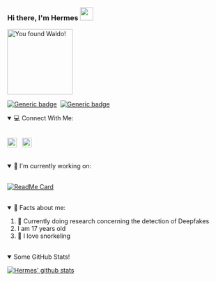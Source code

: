 ### Hi there, I'm Hermes <img src="https://raw.githubusercontent.com/MartinHeinz/MartinHeinz/master/wave.gif" width="30px"> 
<img src= "https://octodex.github.com/images/waldocat.png" width="150px" Title="You found Waldo!">


[![Generic badge](https://img.shields.io/badge/Preferred_Editor-Vs_Code-blue.svg)](https://shields.io/)&nbsp;
[![Generic badge](https://img.shields.io/badge/Preferred_Language-Python-295d7f.svg)](https://shields.io/)
<br />

<details open>
<summary>💻 Connect With Me:</summary>
<br>

[<img allign="left" alt="HermesBonilla | LinkedIn" width="22px" src="https://simpleicons.org/icons/linkedin.svg" />][LinkedIn]&nbsp;&nbsp;
[<img allign="left" alt="HermesBonilla | Github" width="22px" src="https://simpleicons.org/icons/github.svg" />][Github]
</details>

<br />

<details open>
<summary>🔎 I'm currently working on:</summary>
<br>

[![ReadMe Card](https://github-readme-stats.vercel.app/api/pin/?username=HermesBonilla&theme=tokyonight&repo=ShellHacks2020)](https://github.com/HermesBonilla/ShellHacks2020)
</details>

<br />

<details open>
<summary>👾 Facts about me:</summary>

1. 🔬 Currently doing research concerning the detection of Deepfakes
2. I am 17 years old
3. 🤿 I love snorkeling 
</details>
<br />


<details open>
<summary> Some GitHub Stats!</summary>

[![Hermes' github stats](https://github-readme-stats.vercel.app/api?username=HermesBonilla&hide=prs,issues&show_icons=true&theme=tokyonight)](https://github.com/anuraghazra/github-readme-stats)
</details>


[LinkedIn]:https://www.linkedin.com/in/hermesbonilla/
[Github]:https://github.com/HermesBonilla


<!--
**HermesBonilla/HermesBonilla** is a ✨ _special_ ✨ repository because its `README.md` (this file) appears on your GitHub profile.
-->
